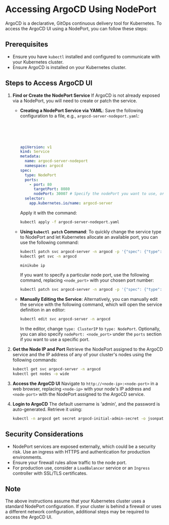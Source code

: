 # Accessing ArgoCD Using NodePort

ArgoCD is a declarative, GitOps continuous delivery tool for Kubernetes. To access the ArgoCD UI using a NodePort, you can follow these steps:

## Prerequisites
- Ensure you have `kubectl` installed and configured to communicate with your Kubernetes cluster.
- Ensure ArgoCD is installed on your Kubernetes cluster.

## Steps to Access ArgoCD UI

1. **Find or Create the NodePort Service**
   If ArgoCD is not already exposed via a NodePort, you will need to create or patch the service.

   - **Creating a NodePort Service via YAML**:
     Save the following configuration to a file, e.g., `argocd-server-nodeport.yaml`:
     ```yaml




     
     apiVersion: v1
     kind: Service
     metadata:
       name: argocd-server-nodeport
       namespace: argocd
     spec:
       type: NodePort
       ports:
         - port: 80
           targetPort: 8080
           nodePort: 30007 # Specify the nodePort you want to use, or let Kubernetes allocate one for you.
       selector:
         app.kubernetes.io/name: argocd-server
     ```
     Apply it with the command:
     ```sh
     kubectl apply -f argocd-server-nodeport.yaml
     ```

   - **Using `kubectl patch` Command**:
     To quickly change the service type to NodePort and let Kubernetes allocate an available port, you can use the following command:
     ```sh
     kubectl patch svc argocd-server -n argocd -p '{"spec": {"type": "NodePort"}}'
     kubectl get svc -n argocd

     minikube ip


     ```
     If you want to specify a particular node port, use the following command, replacing `<node_port>` with your chosen port number:
     ```sh
     kubectl patch svc argocd-server -n argocd -p '{"spec": {"type": "NodePort", "ports": [{"nodePort": <node_port>, "port": 80}]}}'
     ```

   - **Manually Editing the Service**:
     Alternatively, you can manually edit the service with the following command, which will open the service definition in an editor:
     ```sh
     kubectl edit svc argocd-server -n argocd
     ```
     In the editor, change `type: ClusterIP` to `type: NodePort`. Optionally, you can also specify `nodePort: <node_port>` under the `ports` section if you want to use a specific port.

2. **Get the Node IP and Port**
   Retrieve the NodePort assigned to the ArgoCD service and the IP address of any of your cluster's nodes using the following commands:
   ```sh
   kubectl get svc argocd-server -n argocd
   kubectl get nodes -o wide
   ```

3. **Access the ArgoCD UI**
   Navigate to `http://<node-ip>:<node-port>` in a web browser, replacing `<node-ip>` with your node's IP address and `<node-port>` with the NodePort assigned to the ArgoCD service.

4. **Login to ArgoCD**
   The default username is 'admin', and the password is auto-generated. Retrieve it using:
   ```sh
   kubectl -n argocd get secret argocd-initial-admin-secret -o jsonpath="{.data.password}" | base64 -d; echo
   ```

## Security Considerations

- NodePort services are exposed externally, which could be a security risk. Use an ingress with HTTPS and authentication for production environments.
- Ensure your firewall rules allow traffic to the node port.
- For production use, consider a `LoadBalancer` service or an `Ingress` controller with SSL/TLS certificates.

## Note
The above instructions assume that your Kubernetes cluster uses a standard NodePort configuration. If your cluster is behind a firewall or uses a different network configuration, additional steps may be required to access the ArgoCD UI.
